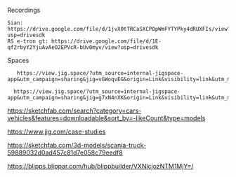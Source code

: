 Recordings
```
Sian:  https://drive.google.com/file/d/1jvX0tTRCaSXCPOpWmFYTYPky4dRUXFIs/view?usp=drivesdk
RS e-tron gt: https://drive.google.com/file/d/1E-qf2rbyY2YjuAvAeO2EPVcR-bUv0myv/view?usp=drivesdk
```


Spaces

       https://view.jig.space/?utm_source=internal-jigspace-app&utm_campaign=sharing&jig=vGWoqvEG&origin=Link&visibility=link&utm_medium=Jig%20Shared&_branch_referrer=H4sIAAAAAAAAAz2QTW%2BCQBCGfw3clAWhhSakwVatBRMb1HIjfKwwArt0d0WXQ397lzTtHObyvsk8z9RC9PzJMFogzfwC1Zz3WYENbGSkZBTK2RTwGcMlMFyI5wE45NCCkP6U6GnOMlLUKcNnzBhm%2FpvNt8HfuJyGcUOFiJLRJTvp5ZFsxiSUzvawejyNmrU%2Bjjt0kcUH6l%2BaB8mkCA9HLkLOdrHt7UNOhwjZgpMkWm5Ze7oFwZ5o1nLYj2i6oC1edcqgAuJHE89VdGmnYK%2Bd%2Fw6VZqG4zhS8rtT8YfNJv4bV5h%2B6y4TaUPqmbSPHNhcucj1kech0HP37VwlIper0xpXbWv3gTO8%2F79ohTzQBAAA%3D&%24web_only=true&_branch_match_id=1440541380890290155

      https://view.jig.space/?utm_source=internal-jigspace-app&utm_campaign=sharing&jig=g7xN4nXK&origin=Link&visibility=link&utm_medium=Jig%20Shared&_branch_referrer=H4sIAAAAAAAAAz2Py26DMBBFvybsEig4BCpZFX2pFKiikkTskMEOTAE7sp0HLPrtNarau7ibOxqd02p9Uve23QPvVl%2FQrNSJ1MxmNuFUCqDLeVBLyShIVuuHCyiooAc94nmxykoSXrelZEcmJZP4Dak4%2BkugRJJ3Quu0mAKejWGVjt1UJOM63r1sDqH3eavVNE1Zp5%2F2%2FihHnez2SidKZjkKt4kSl9RBWvEifYxlf7hGEaXUI5Mzf194z5aQ0ADH6cxy1kM5GNDzgN%2BhWbhO3hIDbhkt3GxuH4gXyT%2FwQLRpoPgOIcf1Hd%2F1wgAhtHY91%2Fr%2B1QHemHNxVcbr1fgfxe0HzvTvwzABAAA%3D&%24web_only=true&_branch_match_id=1440260623984445232



https://sketchfab.com/search?category=cars-vehicles&features=downloadable&sort_by=-likeCount&type=models

https://www.jig.com/case-studies

https://sketchfab.com/3d-models/scania-truck-59889032d0ad457c81d7e058c79eedf8

https://blipps.blippar.com/hub/blippbuilder/VXNlcjozNTM1MjY=/
